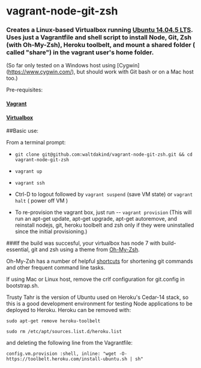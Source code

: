 # vagrant-node-git-zsh
### Creates a Linux-based Virtualbox running [Ubuntu 14.04.5 LTS](http://releases.ubuntu.com/trusty/ "Trusty Tahr"). Uses just a Vagrantfile and shell script to install Node, Git, Zsh (with Oh-My-Zsh), Heroku toolbelt, and mount a shared folder ( called "share") in the vagrant user's home folder.
(So far only tested on a Windows host using [Cygwin] (https://www.cygwin.com/), but should work with Git bash or on a Mac host too.)


Pre-requisites:

#### [Vagrant](https://www.vagrantup.com/ "Vagrant website")

#### [Virtualbox](https://www.virtualbox.org/wiki/Downloads "Oracle's Virtualbox Website")

##Basic use:

From a terminal prompt:

* `git clone git@github.com:waltdakind/vagrant-node-git-zsh.git && cd vagrant-node-git-zsh`
 
* `vagrant up`

* `vagrant ssh`

* Ctrl-D to logout followed by `vagrant suspend` (save VM state)
or `vagrant halt` ( power off VM )

* To re-provision the vagrant box, just run --      `vagrant provision` (This will run an apt-get update, apt-get upgrade, apt-get autoremove, and reinstall nodejs, git, heroku toolbelt and zsh only if they were uninstalled since the initial provisioning.)

###If the build was succesful, your virtualbox has node 7 with build-essential, git and zsh using a theme from [Oh-My-Zsh](http://ohmyz.sh/ "Oh-My-Zsh Website").

Oh-My-Zsh has a number of helpful [shortcuts]("https://github.com/robbyrussell/oh-my-zsh/wiki/Cheatsheet") for shortening git commands and other frequent command line tasks.

If using Mac or Linux host, remove the crlf configuration for git.config in bootstrap.sh.

Trusty Tahr is the version of Ubuntu used on Heroku's Cedar-14 stack, so this is a good development environment for testing Node applications to be deployed to Heroku. Heroku can be removed with:


   `sudo apt-get remove heroku-toolbelt`
 

   `sudo rm /etc/apt/sources.list.d/heroku.list`

and deleting the following line from the Vagrantfile:


  `config.vm.provision :shell, inline: "wget -O- https://toolbelt.heroku.com/install-ubuntu.sh | sh"`




